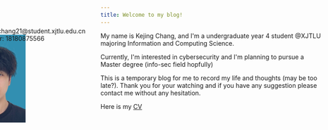```yaml
---
title: Welcome to my blog!
---
```

My name is Kejing Chang, and I'm a undergraduate year 4 student @XJTLU majoring Information and Computing Science. 

Currently, I'm interested in cybersecurity and I'm planning to pursue a Master degree (info-sec field hopfully)

This is a temporary blog for me to record my life and thoughts (may be too late?). Thank you for your watching and if you have any suggestion please contact me without any hesitation.

Here is my [CV](cv_e.pdf)

<img src="ckj.jpg" height="200" witdth="300" style="margin-left: -320px; margin-top: -220px;">
<div style="position: relative; left: -320px; top: -220px;">Email: kejing.chang21@student.xjtlu.edu.cn</div>
<div style="position: relative; left: -320px; top: -220px;">Phone number: 18180875566</div>
